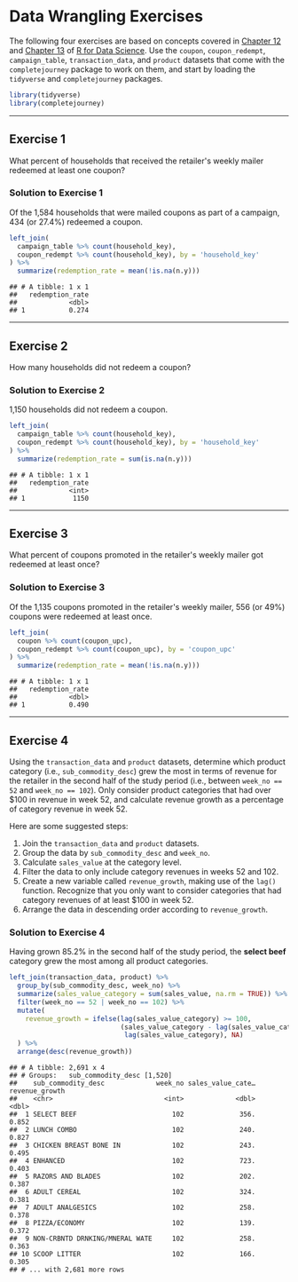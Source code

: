 Data Wrangling Exercises
================

The following four exercises are based on concepts covered in [Chapter 12](http://r4ds.had.co.nz/tidy-data.html) and [Chapter 13](http://r4ds.had.co.nz/relational-data.html) of [R for Data Science](http://r4ds.had.co.nz/). Use the `coupon`, `coupon_redempt`, `campaign_table`, `transaction_data`, and `product` datasets that come with the `completejourney` package to work on them, and start by loading the `tidyverse` and `completejourney` packages.

``` r
library(tidyverse)
library(completejourney)
```

------------------------------------------------------------------------

Exercise 1
----------

What percent of households that received the retailer's weekly mailer redeemed at least one coupon?

### Solution to Exercise 1

Of the 1,584 households that were mailed coupons as part of a campaign, 434 (or 27.4%) redeemed a coupon.

``` r
left_join(
  campaign_table %>% count(household_key),
  coupon_redempt %>% count(household_key), by = 'household_key'
) %>% 
  summarize(redemption_rate = mean(!is.na(n.y)))
```

    ## # A tibble: 1 x 1
    ##   redemption_rate
    ##             <dbl>
    ## 1           0.274

------------------------------------------------------------------------

Exercise 2
----------

How many households did not redeem a coupon?

### Solution to Exercise 2

1,150 households did not redeem a coupon.

``` r
left_join(
  campaign_table %>% count(household_key),
  coupon_redempt %>% count(household_key), by = 'household_key'
) %>% 
  summarize(redemption_rate = sum(is.na(n.y)))
```

    ## # A tibble: 1 x 1
    ##   redemption_rate
    ##             <int>
    ## 1            1150

------------------------------------------------------------------------

Exercise 3
----------

What percent of coupons promoted in the retailer's weekly mailer got redeemed at least once?

### Solution to Exercise 3

Of the 1,135 coupons promoted in the retailer's weekly mailer, 556 (or 49%) coupons were redeemed at least once.

``` r
left_join(
  coupon %>% count(coupon_upc),
  coupon_redempt %>% count(coupon_upc), by = 'coupon_upc'
) %>% 
  summarize(redemption_rate = mean(!is.na(n.y)))
```

    ## # A tibble: 1 x 1
    ##   redemption_rate
    ##             <dbl>
    ## 1           0.490

------------------------------------------------------------------------

Exercise 4
----------

Using the `transaction_data` and `product` datasets, determine which product category (i.e., `sub_commodity_desc`) grew the most in terms of revenue for the retailer in the second half of the study period (i.e., between `week_no == 52` and `week_no == 102`). Only consider product categories that had over $100 in revenue in week 52, and calculate revenue growth as a percentage of category revenue in week 52.

Here are some suggested steps:

1.  Join the `transaction_data` and `product` datasets.
2.  Group the data by `sub_commodity_desc` and `week_no`.
3.  Calculate `sales_value` at the category level.
4.  Filter the data to only include category revenues in weeks 52 and 102.
5.  Create a new variable called `revenue_growth`, making use of the `lag()` function. Recognize that you only want to consider categories that had category revenues of at least $100 in week 52.
6.  Arrange the data in descending order according to `revenue_growth`.

### Solution to Exercise 4

Having grown 85.2% in the second half of the study period, the **select beef** category grew the most among all product categories.

``` r
left_join(transaction_data, product) %>%
  group_by(sub_commodity_desc, week_no) %>%
  summarize(sales_value_category = sum(sales_value, na.rm = TRUE)) %>%
  filter(week_no == 52 | week_no == 102) %>%
  mutate(
    revenue_growth = ifelse(lag(sales_value_category) >= 100,
                            (sales_value_category - lag(sales_value_category)) /
                             lag(sales_value_category), NA)
  ) %>%
  arrange(desc(revenue_growth))
```

    ## # A tibble: 2,691 x 4
    ## # Groups:   sub_commodity_desc [1,520]
    ##    sub_commodity_desc             week_no sales_value_cate… revenue_growth
    ##    <chr>                            <int>             <dbl>          <dbl>
    ##  1 SELECT BEEF                        102              356.          0.852
    ##  2 LUNCH COMBO                        102              240.          0.827
    ##  3 CHICKEN BREAST BONE IN             102              243.          0.495
    ##  4 ENHANCED                           102              723.          0.403
    ##  5 RAZORS AND BLADES                  102              202.          0.387
    ##  6 ADULT CEREAL                       102              324.          0.381
    ##  7 ADULT ANALGESICS                   102              258.          0.378
    ##  8 PIZZA/ECONOMY                      102              139.          0.372
    ##  9 NON-CRBNTD DRNKING/MNERAL WATE     102              258.          0.363
    ## 10 SCOOP LITTER                       102              166.          0.305
    ## # ... with 2,681 more rows
